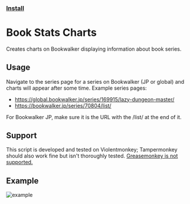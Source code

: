 ### [Install](https://raw.githubusercontent.com/MarvNC/Book-Stats-Charts/main/release-dates.user.js)

# Book Stats Charts

Creates charts on Bookwalker displaying information about book series.

## Usage

Navigate to the series page for a series on Bookwalker (JP or global) and charts
will appear after some time. Example series pages:

- https://global.bookwalker.jp/series/169915/lazy-dungeon-master/
- https://bookwalker.jp/series/70804/list/

For Bookwalker JP, make sure it is the URL with the /list/ at the end of it.

## Support

This script is developed and tested on Violentmonkey; Tampermonkey should also
work fine but isn't thoroughly tested.
[Greasemonkey is not supported.](https://www.greasespot.net/2017/09/greasemonkey-4-for-users.html)

## Example

![example](https://i.fiery.me/wfhjY.png)
